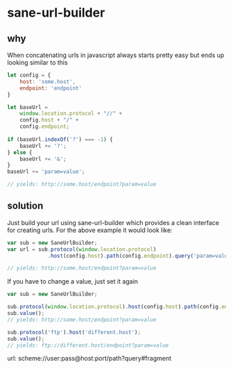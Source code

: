 # sane-url-builder
## why
When concatenating urls in javascript always starts pretty easy but ends up looking similar to this

```javascript
let config = {
    host: 'some.host',
    endpoint: 'endpoint'
}

let baseUrl =
    window.location.protocol + "//" +
    config.host + "/" +
    config.endpoint;
    
if (baseUrl.indexOf('?') === -1) {
    baseUrl += '?';
} else {
    baseUrl += '&';
}
baseUrl += 'param=value';

// yields: http://some.host/endpoint?param=value
```

## solution
Just build your url using sane-url-builder which provides a clean interface for creating urls. For the above example it would look like:

```javascript
var sub = new SaneUrlBuilder;
var url = sub.protocol(window.location.protocol)
             .host(config.host).path(config.endpoint).query('param=value').value();

// yields: http://some.host/endpoint?param=value
```

If you have to change a value, just set it again
```javascript
var sub = new SaneUrlBuilder;

sub.protocol(window.location.protocol).host(config.host).path(config.endpoint).query('param=value');
sub.value();
// yields: http://some.host/endpoint?param=value

sub.protocol('ftp').host('different.host');
sub.value();
// yields: ftp://different.host/endpoint?param=value
```

url: scheme://user:pass@host:port/path?query#fragment
